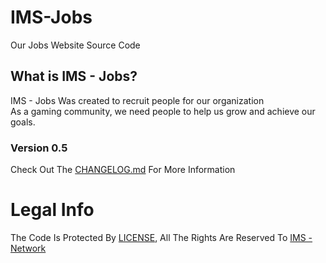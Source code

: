 # IMS-Jobs
Our Jobs Website Source Code
## What is IMS - Jobs?
IMS - Jobs Was created to recruit people for our organization\
As a gaming community, we need people to help us grow and achieve our goals.
### Version 0.5
Check Out The [CHANGELOG.md](CHANGELOG.md) For More Information
# Legal Info
The Code Is Protected By [LICENSE](LICENSE.md), All The Rights Are Reserved To [IMS - Network](https://ims-network.org)